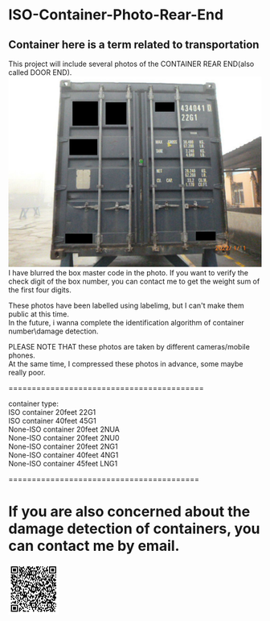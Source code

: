 # ISO-Container-Photo-Rear-End
## Container here is a term related to transportation

This project will include several photos of the CONTAINER REAR END(also called DOOR END).  
 ![image](https://github.com/zrazerx/ISO-Container-Photo-Rear-End/blob/main/example/example.png)
I have blurred the box master code in the photo. If you want to verify the check digit of the box number, you can contact me to get the weight sum of the first four digits.  
  
These photos have been labelled using labelimg, but I can't make them public at this time.  
In the future, i wanna complete the identification algorithm of container number\damage detection.  

PLEASE NOTE THAT these photos are taken by different cameras/mobile phones.   
At the same time, I compressed these photos in advance, some maybe really poor.  

==========================================

container type:   
    ISO container       20feet 22G1  
    ISO container       40feet 45G1  
    None-ISO container  20feet 2NUA  
    None-ISO container  20feet 2NU0  
    None-ISO container  20feet 2NG1  
    None-ISO container  40feet 4NG1  
    None-ISO container  45feet LNG1  
    
=========================================   

 # If you are also concerned about the damage detection of containers, you can contact me by email.
 ![image](https://github.com/zrazerx/information/blob/main/setting_qrcode_card.jpg)

 

   
